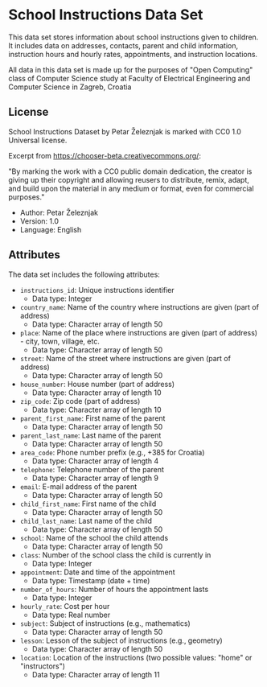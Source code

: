 # School Instructions Data Set

This data set stores information about school instructions given to children. It includes data on addresses, contacts, parent and child information, instruction hours and hourly rates, appointments, and instruction locations.

All data in this data set is made up for the purposes of "Open Computing" class of Computer Science study at Faculty of Electrical Engineering and Computer Science in Zagreb, Croatia

## License

School Instructions Dataset by Petar Železnjak is marked with CC0 1.0 Universal license.

Excerpt from https://chooser-beta.creativecommons.org/:

"By marking the work with a CC0 public domain dedication, the creator is giving up their copyright and allowing reusers to distribute, remix, adapt, and build upon the material in any medium or format, even for commercial purposes."

- Author: Petar Železnjak
- Version: 1.0
- Language: English

## Attributes

The data set includes the following attributes:

- `instructions_id`: Unique instructions identifier
  - Data type: Integer
- `country_name`: Name of the country where instructions are given (part of address)
  - Data type: Character array of length 50
- `place`: Name of the place where instructions are given (part of address) - city, town, village, etc.
  - Data type: Character array of length 50
- `street`: Name of the street where instructions are given (part of address)
  - Data type: Character array of length 50
- `house_number`: House number (part of address)
  - Data type: Character array of length 10
- `zip_code`: Zip code (part of address)
  - Data type: Character array of length 10
- `parent_first_name`: First name of the parent
  - Data type: Character array of length 50
- `parent_last_name`: Last name of the parent
  - Data type: Character array of length 50
- `area_code`: Phone number prefix (e.g., +385 for Croatia)
  - Data type: Character array of length 4
- `telephone`: Telephone number of the parent
  - Data type: Character array of length 9
- `email`: E-mail address of the parent
  - Data type: Character array of length 50
- `child_first_name`: First name of the child
  - Data type: Character array of length 50
- `child_last_name`: Last name of the child
  - Data type: Character array of length 50
- `school`: Name of the school the child attends
  - Data type: Character array of length 50
- `class`: Number of the school class the child is currently in
  - Data type: Integer
- `appointment`: Date and time of the appointment
  - Data type: Timestamp (date + time)
- `number_of_hours`: Number of hours the appointment lasts
  - Data type: Integer
- `hourly_rate`: Cost per hour
  - Data type: Real number
- `subject`: Subject of instructions (e.g., mathematics)
  - Data type: Character array of length 50
- `lesson`: Lesson of the subject of instructions (e.g., geometry)
  - Data type: Character array of length 50
- `location`: Location of the instructions (two possible values: "home" or "instructors")
  - Data type: Character array of length 11

